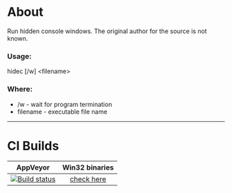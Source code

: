 # About

Run hidden console windows. The original author for the source is not known.

### Usage:
hidec [/w] \<filename>

### Where:
- /w - wait for program termination
- filename - executable file name

------------------------------------------------------------------------

# CI Builds

| AppVeyor | Win32 binaries |
|:--------:|:--------------:|
| [![Build status](https://ci.appveyor.com/api/projects/status/6fvfe354hd360ofb/branch/master?svg=true)](https://ci.appveyor.com/project/tostercx/hidec/branch/master) | [check here](https://ci.appveyor.com/project/tostercx/hidec/branch/master/artifacts) |
